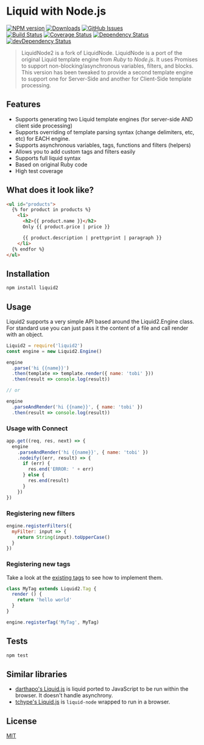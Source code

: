 # Liquid with Node.js

[![NPM version](https://img.shields.io/npm/v/liquid-node2.svg?style=flat)](https://www.npmjs.org/package/liquid-node2)
[![Downloads](http://img.shields.io/npm/dm/liquid-node2.svg?style=flat)](https://www.npmjs.org/package/liquid-node2)
[![GitHub Issues](http://img.shields.io/github/issues/jerrypena1/liquid-node2.svg?style=flat)](https://github.com/jerrypena1/liquid-node2/issues)
<br>
[![Build Status](https://img.shields.io/travis/jerrypena1/liquid-node2.svg?style=flat)](https://travis-ci.org/jerrypena1/liquid-node2)
[![Coverage Status](https://img.shields.io/coveralls/jerrypena1/liquid-node2.svg?style=flat)](https://coveralls.io/r/jerrypena1/liquid-node2?branch=master)
[![Dependency Status](http://img.shields.io/david/jerrypena1/liquid-node2.svg?style=flat)](https://david-dm.org/jerrypena1/liquid-node2)
[![devDependency Status](http://img.shields.io/david/dev/jerrypena1/liquid-node2.svg?style=flat)](https://david-dm.org/jerrypena1/liquid-node2#info=devDependencies)

> LiquidNode2 is a fork of LiquidNode. LiquidNode is a port of the original Liquid template engine from *Ruby* to *Node.js*.
> It uses Promises to support non-blocking/asynchronous variables, filters, and blocks. This version has been tweaked to 
> provide a second template engine to support one for Server-Side and another for Client-Side template processing. 

## Features

- Supports generating two Liquid template engines (for server-side AND client side processing)
- Supports overriding of template parsing syntax (change delimiters, etc, etc) for EACH engine.
- Supports asynchronous variables, tags, functions and filters (helpers)
- Allows you to add custom tags and filters easily
- Supports full liquid syntax
- Based on original Ruby code
- High test coverage

## What does it look like?

```html
<ul id="products">
  {% for product in products %}
    <li>
      <h2>{{ product.name }}</h2>
      Only {{ product.price | price }}

      {{ product.description | prettyprint | paragraph }}
    </li>
  {% endfor %}
</ul>
```

## Installation

```sh
npm install liquid2
```

## Usage

Liquid2 supports a very simple API based around the Liquid2.Engine class.
For standard use you can just pass it the content of a file and call render with an object.

```js
Liquid2 = require('liquid2')
const engine = new Liquid2.Engine()

engine
  .parse('hi {{name}}')
  .then(template => template.render({ name: 'tobi' }))
  .then(result => console.log(result))

// or

engine
  .parseAndRender('hi {{name}}', { name: 'tobi' })
  .then(result => console.log(result))
```

### Usage with Connect

```js
app.get((req, res, next) => {
  engine
    .parseAndRender('hi {{name}}', { name: 'tobi' })
    .nodeify((err, result) => {
      if (err) {
        res.end('ERROR: ' + err)
      } else {
        res.end(result)
      }
    })
})
```

### Registering new filters

```javascript
engine.registerFilters({
  myFilter: input => {
    return String(input).toUpperCase()
  }
})
```

### Registering new tags

Take a look at the [existing tags](https://github.com/jerrypena1/liquid-node2/tree/master/lib/liquid/tags)
to see how to implement them.

```js
class MyTag extends Liquid2.Tag {
  render () {
    return 'hello world'
  }
}

engine.registerTag('MyTag', MyTag)
```

## Tests

```sh
npm test
```

## Similar libraries

* [darthapo's Liquid.js](https://github.com/darthapo/liquid.js) is liquid ported to JavaScript to be run within the browser. It doesn't handle asynchrony.
* [tchype's Liquid.js](https://github.com/tchype/liquid.js) is `liquid-node` wrapped to run in a browser.

## License

[MIT](http://www.opensource.org/licenses/MIT)
